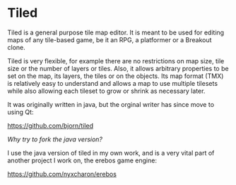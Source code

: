 Tiled
=========

Tiled is a general purpose tile map editor. It is meant to be used for editing maps of any tile-based game, be it an RPG, a platformer or a Breakout clone.

Tiled is very flexible, for example there are no restrictions on map size, tile size or the number of layers or tiles. Also, it allows arbitrary properties to be set on the map, its layers, the tiles or on the objects. Its map format (TMX) is relatively easy to understand and allows a map to use multiple tilesets while also allowing each tileset to grow or shrink as necessary later.


It was originally written in java, but the orginal writer has since move to using Qt:

https://github.com/bjorn/tiled

*Why try to fork the java version?*

I use the java version of tiled in my own work, and is a very vital part of another project I work on, the erebos game engine:

https://github.com/nyxcharon/erebos
